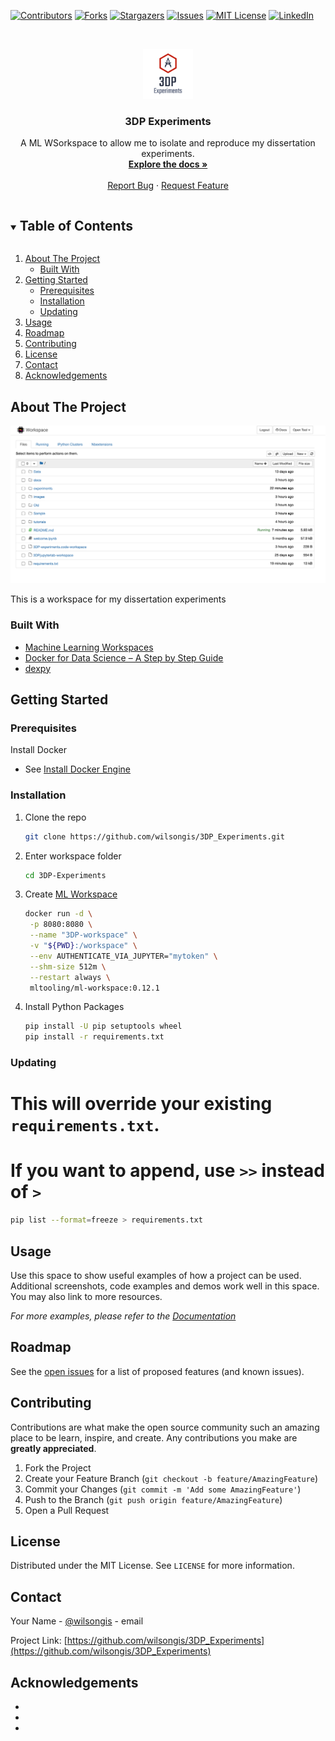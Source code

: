 <!--
*** Thanks for checking out the Best-README-Template. If you have a suggestion
*** that would make this better, please fork the repo and create a pull request
*** or simply open an issue with the tag "enhancement".
*** Thanks again! Now go create something AMAZING! :D
***
***
***
*** To avoid retyping too much info. Do a search and replace for the following:
*** wilsongis, 3DP-experiments, twitter_handle, email, project_title, project_description
-->



<!-- PROJECT SHIELDS -->
<!--
*** I'm using markdown "reference style" links for readability.
*** Reference links are enclosed in brackets [ ] instead of parentheses ( ).
*** See the bottom of this document for the declaration of the reference variables
*** for contributors-url, forks-url, etc. This is an optional, concise syntax you may use.
*** https://www.markdownguide.org/basic-syntax/#reference-style-links
-->
[![Contributors][contributors-shield]][contributors-url]
[![Forks][forks-shield]][forks-url]
[![Stargazers][stars-shield]][stars-url]
[![Issues][issues-shield]][issues-url]
[![MIT License][license-shield]][license-url]
[![LinkedIn][linkedin-shield]][linkedin-url]



<!-- PROJECT LOGO -->
<br />
<p align="center">
  <a href="https://github.com/wilsongis/3DP_Experiments">
    <img src="images/logo.png" alt="Logo" width="80" height="80">
  </a>

  <h3 align="center">3DP Experiments</h3>

  <p align="center">
    A ML WSorkspace to allow me to isolate and reproduce my dissertation experiments.
    <br />
    <a href="https://github.com/wilsongis/3DP_Experiments"><strong>Explore the docs »</strong></a>
    <br />
    <br />
    <a href="https://github.com/wilsongis/3DP_Experiments/issues">Report Bug</a>
    ·
    <a href="https://github.com/wilsongis/3DP_Experiments/issues">Request Feature</a>
  </p>
</p>



<!-- TABLE OF CONTENTS -->
<details open="open">
  <summary><h2 style="display: inline-block">Table of Contents</h2></summary>
  <ol>
    <li>
      <a href="#about-the-project">About The Project</a>
      <ul>
        <li><a href="#built-with">Built With</a></li>
      </ul>
    </li>
    <li>
      <a href="#getting-started">Getting Started</a>
      <ul>
        <li><a href="#prerequisites">Prerequisites</a></li>
        <li><a href="#installation">Installation</a></li>
        <li><a href="#updating">Updating</a></li>
      </ul>
    </li>
    <li><a href="#usage">Usage</a></li>
    <li><a href="#roadmap">Roadmap</a></li>
    <li><a href="#contributing">Contributing</a></li>
    <li><a href="#license">License</a></li>
    <li><a href="#contact">Contact</a></li>
    <li><a href="#acknowledgements">Acknowledgements</a></li>
  </ol>
</details>



<!-- ABOUT THE PROJECT -->
## About The Project

[![Product Name Screen Shot][product-screenshot]](https://example.com)

This is a workspace for my dissertation experiments


### Built With

* [Machine Learning Workspaces](https://github.com/ml-tooling/ml-workspace#getting-started)
* [Docker for Data Science – A Step by Step Guide](https://dagshub.com/blog/setting-up-data-science-workspace-with-docker/)
* [dexpy](https://statease.github.io/dexpy/)




<!-- GETTING STARTED -->
## Getting Started


### Prerequisites

Install Docker

* See [Install Docker Engine](https://docs.docker.com/engine/install/)

### Installation

1. Clone the repo
   ```sh
   git clone https://github.com/wilsongis/3DP_Experiments.git
   ```
2. Enter workspace folder
   ```sh
   cd 3DP-Experiments
   ```
3. Create [ML Workspace](https://github.com/ml-tooling/ml-workspace#getting-started)
   ```sh
   docker run -d \
    -p 8080:8080 \
    --name "3DP-workspace" \
    -v "${PWD}:/workspace" \
    --env AUTHENTICATE_VIA_JUPYTER="mytoken" \
    --shm-size 512m \
    --restart always \
    mltooling/ml-workspace:0.12.1
   ```
4. Install Python Packages
    ```sh
    pip install -U pip setuptools wheel
    pip install -r requirements.txt
    ```
### Updating

# This will override your existing `requirements.txt`. 
# If you want to append, use `>>` instead of `>`
```sh
pip list --format=freeze > requirements.txt
```


<!-- USAGE EXAMPLES -->
## Usage

Use this space to show useful examples of how a project can be used. Additional screenshots, code examples and demos work well in this space. You may also link to more resources.

_For more examples, please refer to the [Documentation](https://example.com)_



<!-- ROADMAP -->
## Roadmap

See the [open issues](https://github.com/wilsongis/3DP_Experiments/issues) for a list of proposed features (and known issues).



<!-- CONTRIBUTING -->
## Contributing

Contributions are what make the open source community such an amazing place to be learn, inspire, and create. Any contributions you make are **greatly appreciated**.

1. Fork the Project
2. Create your Feature Branch (`git checkout -b feature/AmazingFeature`)
3. Commit your Changes (`git commit -m 'Add some AmazingFeature'`)
4. Push to the Branch (`git push origin feature/AmazingFeature`)
5. Open a Pull Request



<!-- LICENSE -->
## License

Distributed under the MIT License. See `LICENSE` for more information.



<!-- CONTACT -->
## Contact

Your Name - [@wilsongis](https://twitter.com/wilsongis) - email

Project Link: [https://github.com/wilsongis/3DP_Experiments](https://github.com/wilsongis/3DP_Experiments)



<!-- ACKNOWLEDGEMENTS -->
## Acknowledgements

* []()
* []()
* []()





<!-- MARKDOWN LINKS & IMAGES -->
<!-- https://www.markdownguide.org/basic-syntax/#reference-style-links -->
[contributors-shield]: https://img.shields.io/github/contributors/wilsongis/repo.svg?style=for-the-badge
[contributors-url]: https://github.com/wilsongis/3DP_Experiments/graphs/contributors
[forks-shield]: https://img.shields.io/github/forks/wilsongis/repo.svg?style=for-the-badge
[forks-url]: https://github.com/wilsongis/3DP_Experiments/network/members
[stars-shield]: https://img.shields.io/github/stars/wilsongis/repo.svg?style=for-the-badge
[stars-url]: https://github.com/wilsongis/3DP_Experiments/stargazers
[issues-shield]: https://img.shields.io/github/issues/wilsongis/repo.svg?style=for-the-badge
[issues-url]: https://github.com/wilsongis/3DP_Experiments/issues
[license-shield]: https://img.shields.io/github/license/wilsongis/repo.svg?style=for-the-badge
[license-url]: https://github.com/wilsongis/3DP_Experiments/blob/master/LICENSE.txt
[linkedin-shield]: https://img.shields.io/badge/-LinkedIn-black.svg?style=for-the-badge&logo=linkedin&colorB=555
[linkedin-url]: https://linkedin.com/in/wilsongis
[product-screenshot]: images/3DP-workspace.png
